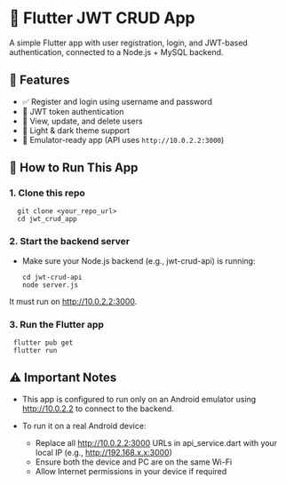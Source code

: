# 🔐 Flutter JWT CRUD App

A simple Flutter app with user registration, login, and JWT-based authentication, connected to a Node.js + MySQL backend.

## 🚀 Features

- ✅ Register and login using username and password  
- 🔐 JWT token authentication  
- 👥 View, update, and delete users  
- 🌙 Light & dark theme support  
- 🧪 Emulator-ready app (API uses `http://10.0.2.2:3000`)

## 📂 How to Run This App

### 1. Clone this repo

      git clone <your_repo_url>
      cd jwt_crud_app

### 2. Start the backend server

- Make sure your Node.js backend (e.g., jwt-crud-api) is running:

      cd jwt-crud-api
      node server.js

It must run on http://10.0.2.2:3000.

### 3. Run the Flutter app

     flutter pub get
     flutter run

## ⚠️ Important Notes

- This app is configured to run only on an Android emulator using http://10.0.2.2 to connect to the backend.

- To run it on a real Android device:

  - Replace all http://10.0.2.2:3000 URLs in api_service.dart with your local IP (e.g., http://192.168.x.x:3000)
  - Ensure both the device and PC are on the same Wi-Fi
  - Allow Internet permissions in your device if required

  


